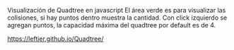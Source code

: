 Visualización de Quadtree en javascript
El área verde es para visualizar las colisiones, si hay puntos dentro muestra la cantidad.
Con click izquierdo se agregan puntos, la capacidad máxima del quadtree por default es de 4.

https://leftier.github.io/Quadtree/
